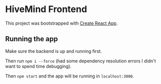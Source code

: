# HiveMind Frontend

This project was bootstrapped with [Create React App](https://github.com/facebook/create-react-app).

## Running the app

Make sure the backend is up and running first.

Then run `npm i --force` (had some dependency resolution errors I didn't want to spend time debugging).

Then `npm start` and the app will be running in `localhost:3000`.
